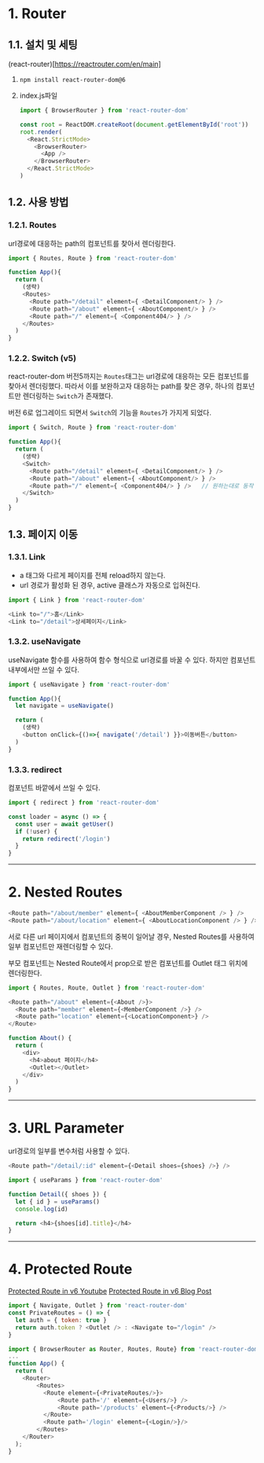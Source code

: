 # 1. Router

## 1.1. 설치 및 세팅

(react-router)[https://reactrouter.com/en/main]

1. `npm install react-router-dom@6`
2. index.js파일

   ```js
   import { BrowserRouter } from 'react-router-dom'

   const root = ReactDOM.createRoot(document.getElementById('root'))
   root.render(
     <React.StrictMode>
       <BrowserRouter>
         <App />
       </BrowserRouter>
     </React.StrictMode>
   )
   ```

## 1.2. 사용 방법

### 1.2.1. Routes

url경로에 대응하는 path의 컴포넌트를 찾아서 렌더링한다.

```js
import { Routes, Route } from 'react-router-dom'

function App(){
  return (
    (생략)
    <Routes>
      <Route path="/detail" element={ <DetailComponent/> } />
      <Route path="/about" element={ <AboutComponent/> } />
      <Route path="/" element={ <Component404/> } />
    </Routes>
  )
}
```

### 1.2.2. Switch (v5)

react-router-dom 버전5까지는 `Routes`태그는 url경로에 대응하는 모든 컴포넌트를 찾아서 렌더링했다. 따라서 이를 보완하고자 대응하는 path를 찾은 경우, 하나의 컴포넌트만 렌더링하는 `Switch`가 존재했다.

버전 6로 업그레이드 되면서 `Switch`의 기능을 `Routes`가 가지게 되었다.

```js
import { Switch, Route } from 'react-router-dom'

function App(){
  return (
    (생략)
    <Switch>
      <Route path="/detail" element={ <DetailComponent/> } />
      <Route path="/about" element={ <AboutComponent/> } />
      <Route path="/" element={ <Component404/> } />   // 원하는대로 동작
    </Switch>
  )
}
```

## 1.3. 페이지 이동

### 1.3.1. Link

- a 태그와 다르게 페이지를 전체 reload하지 않는다.
- url 경로가 활성화 된 경우, active 클래스가 자동으로 입혀진다.

```js
import { Link } from 'react-router-dom'

<Link to="/">홈</Link>
<Link to="/detail">상세페이지</Link>
```

### 1.3.2. useNavigate

useNavigate 함수를 사용하여 함수 형식으로 url경로를 바꿀 수 있다. 하지만 컴포넌트 내부에서만 쓰일 수 있다.

```js
import { useNavigate } from 'react-router-dom'

function App(){
  let navigate = useNavigate()

  return (
    (생략)
    <button onClick={()=>{ navigate('/detail') }}>이동버튼</button>
  )
}
```

### 1.3.3. redirect

컴포넌트 바깥에서 쓰일 수 있다.

```js
import { redirect } from 'react-router-dom'

const loader = async () => {
  const user = await getUser()
  if (!user) {
    return redirect('/login')
  }
}
```

---

# 2. Nested Routes

```js
<Route path="/about/member" element={ <AboutMemberComponent /> } />
<Route path="/about/location" element={ <AboutLocationComponent /> } />
```

서로 다른 url 페이지에서 컴포넌트의 중복이 일어날 경우, Nested Routes를 사용하여 일부 컴포넌트만 재렌더링할 수 있다.

부모 컴포넌트는 Nested Route에서 prop으로 받은 컴포넌트를 Outlet 태그 위치에 렌더링한다.

```js
import { Routes, Route, Outlet } from 'react-router-dom'

<Route path="/about" element={<About />}>
  <Route path="member" element={<MemberComponent />} />
  <Route path="location" element={<LocationComponent>} />
</Route>

function About() {
  return (
    <div>
      <h4>about 페이지</h4>
      <Outlet></Outlet>
    </div>
  )
}
```

---

# 3. URL Parameter

url경로의 일부를 변수처럼 사용할 수 있다.

```js
<Route path="/detail/:id" element={<Detail shoes={shoes} />} />
```

```js
import { useParams } from 'react-router-dom'

function Detail({ shoes }) {
  let { id } = useParams()
  console.log(id)

  return <h4>{shoes[id].title}</h4>
}
```

---

# 4. Protected Route

[Protected Route in v6 Youtube](https://www.youtube.com/watch?v=2k8NleFjG7I)
[Protected Route in v6 Blog Post](https://medium.com/@dennisivy/creating-protected-routes-with-react-router-v6-2c4bbaf7bc1c)

```js
import { Navigate, Outlet } from 'react-router-dom'
const PrivateRoutes = () => {
  let auth = { token: true }
  return auth.token ? <Outlet /> : <Navigate to="/login" />
}
```

```js
import { BrowserRouter as Router, Routes, Route} from 'react-router-dom'
...
function App() {
  return (
    <Router>
        <Routes>
          <Route element={<PrivateRoutes/>}>
              <Route path='/' element={<Users/>} />
              <Route path='/products' element={<Products/>} />
          </Route>
          <Route path='/login' element={<Login/>}/>
        </Routes>
    </Router>
  );
}
```
